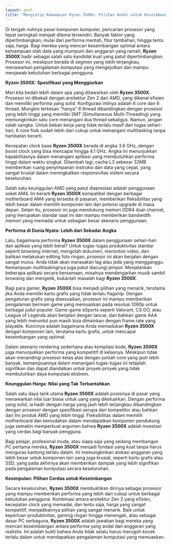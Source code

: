 ```yaml
---
layout: post
title: "Mengintip Kemampuan Ryzen 3500X: Pilihan Andal untuk Keseimbangan Performa dan Harga"
---
```


Di tengah riuhnya pasar komponen komputer, pencarian prosesor yang tepat seringkali menjadi dilema tersendiri. Banyak faktor yang dipertimbangkan, mulai dari performa mentah, fitur tambahan, hingga tentu saja, harga. Bagi mereka yang mencari keseimbangan optimal antara kemampuan olah data yang mumpuni dan anggaran yang ramah, **Ryzen 3500X** hadir sebagai salah satu kandidat kuat yang patut dipertimbangkan. Prosesor ini, meskipun berada di segmen yang lebih terjangkau, menawarkan pengalaman komputasi yang mengejutkan dan mampu menjawab kebutuhan berbagai pengguna.

**Ryzen 3500X: Spesifikasi yang Menggiurkan**

Mari kita bedah lebih dalam apa yang ditawarkan oleh **Ryzen 3500X**. Prosesor ini dibekali dengan arsitektur Zen 2 dari AMD, yang dikenal efisien dan memiliki performa yang solid. Konfigurasi intinya adalah 6 core dan 6 thread. Mungkin terkesan "hanya" 6 thread dibandingkan dengan prosesor yang lebih tinggi yang memiliki SMT (Simultaneous Multi-Threading) yang memungkinkan satu core menangani dua thread sekaligus. Namun, jangan salah sangka. Untuk beban kerja yang tidak terlalu masif dan tugas sehari-hari, 6 core fisik sudah lebih dari cukup untuk menangani multitasking tanpa hambatan berarti.

Kecepatan clock base **Ryzen 3500X** berada di angka 3.6 GHz, dengan boost clock yang bisa mencapai hingga 4.1 GHz. Angka ini menunjukkan kapabilitasnya dalam menangani aplikasi yang membutuhkan performa tinggi dalam waktu singkat. Ditambah lagi, cache L3 sebesar 32MB memberikan ruang penyimpanan instruksi dan data yang cepat, yang sangat krusial dalam meningkatkan responsivitas sistem secara keseluruhan.

Salah satu keunggulan AMD yang patut diapresiasi adalah penggunaan soket AM4. Ini berarti **Ryzen 3500X** kompatibel dengan berbagai motherboard AM4 yang tersedia di pasaran, memberikan fleksibilitas yang lebih besar dalam memilih komponen lain dan potensi upgrade di masa depan. Selain itu, prosesor ini juga mendukung memori DDR4 dual-channel, yang merupakan standar saat ini dan mampu memberikan bandwidth memori yang memadai untuk sebagian besar skenario penggunaan.

**Performa di Dunia Nyata: Lebih dari Sekadar Angka**

Lalu, bagaimana performa **Ryzen 3500X** dalam penggunaan sehari-hari dan aplikasi yang lebih berat? Untuk tugas-tugas produktivitas standar seperti browsing internet, mengolah dokumen, menonton video, dan bahkan melakukan editing foto ringan, prosesor ini akan berjalan dengan sangat mulus. Anda tidak akan merasakan lag atau jeda yang mengganggu. Kemampuan multitaskingnya juga patut diacungi jempol. Menjalankan beberapa aplikasi secara bersamaan, misalnya mendengarkan musik sambil browsing dan mengetik, bukanlah masalah bagi **Ryzen 3500X**.

Bagi para gamer, **Ryzen 3500X** bisa menjadi pilihan yang menarik, terutama jika Anda memiliki kartu grafis yang tidak terlalu flagship. Dengan pengaturan grafis yang disesuaikan, prosesor ini mampu memberikan pengalaman bermain game yang memuaskan pada resolusi 1080p untuk berbagai judul populer. Game-game eSports seperti Valorant, CS:GO, atau League of Legends akan berjalan dengan lancar, dan bahkan game AAA yang lebih menuntut pun masih bisa dimainkan dengan frame rate yang playable. Kuncinya adalah bagaimana Anda memadukan **Ryzen 3500X** dengan komponen lain, terutama kartu grafis, untuk mencapai keseimbangan yang optimal.

Dalam skenario rendering sederhana atau kompilasi kode, **Ryzen 3500X** juga menunjukkan performa yang kompetitif di kelasnya. Meskipun tidak akan menandingi prosesor kelas atas dengan jumlah core yang jauh lebih banyak, kemampuannya dalam menangani tugas-tugas ini tetaplah signifikan dan dapat diandalkan untuk proyek-proyek yang tidak membutuhkan daya komputasi ekstrem.

**Keunggulan Harga: Nilai yang Tak Terbantahkan**

Salah satu daya tarik utama **Ryzen 3500X** adalah posisinya di pasar yang menawarkan nilai luar biasa untuk uang yang dikeluarkan. Dengan performa yang solid, ia hadir dengan harga yang jauh lebih terjangkau dibandingkan dengan prosesor dengan spesifikasi serupa dari kompetitor atau bahkan dari lini produk AMD yang lebih tinggi. Fleksibilitas dalam memilih motherboard dan kemudahan dalam mendapatkan komponen pendukung juga semakin memperkuat argumen bahwa **Ryzen 3500X** adalah investasi yang cerdas bagi banyak pengguna.

Bagi pelajar, profesional muda, atau siapa saja yang sedang membangun PC pertama mereka, **Ryzen 3500X** menjadi fondasi yang kuat tanpa harus menguras kantong terlalu dalam. Ini memungkinkan alokasi anggaran yang lebih besar untuk komponen lain yang juga krusial, seperti kartu grafis atau SSD, yang pada akhirnya akan memberikan dampak yang lebih signifikan pada pengalaman komputasi secara keseluruhan.

**Kesimpulan: Pilihan Cerdas untuk Keseimbangan**

Secara keseluruhan, **Ryzen 3500X** membuktikan dirinya sebagai prosesor yang mampu memberikan performa yang lebih dari cukup untuk berbagai kebutuhan pengguna. Kombinasi antara arsitektur Zen 2 yang efisien, kecepatan clock yang memadai, dan tentu saja, harga yang sangat kompetitif, menjadikannya pilihan yang sangat menarik. Baik untuk keperluan produktivitas, gaming ringan hingga menengah, atau sebagai dasar PC serbaguna, **Ryzen 3500X** adalah jawaban bagi mereka yang mencari keseimbangan antara performa yang andal dan anggaran yang realistis. Ini adalah bukti bahwa Anda tidak selalu harus merogoh kocek terlalu dalam untuk mendapatkan pengalaman komputasi yang memuaskan.
